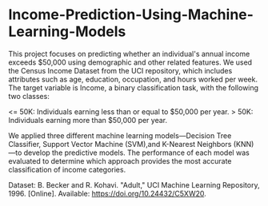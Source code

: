 # Income-Prediction-Using-Machine-Learning-Models


This project focuses on predicting whether an individual's annual income exceeds $50,000 using demographic and other related features. We used the Census Income Dataset from the UCI repository, which includes attributes such as age, education, occupation, and hours worked per week. The target variable is Income, a binary classification task, with the following two classes:

<= 50K: Individuals earning less than or equal to $50,000 per year. > 50K: Individuals earning more than $50,000 per year.

We applied three different machine learning models—Decision Tree Classifier, Support Vector Machine (SVM),and K-Nearest Neighbors (KNN)—to develop the predictive models.
The performance of each model was evaluated to determine which approach provides the most accurate classification of income categories.


Dataset: B. Becker and R. Kohavi. "Adult," UCI Machine Learning Repository, 1996. [Online]. Available: https://doi.org/10.24432/C5XW20.
